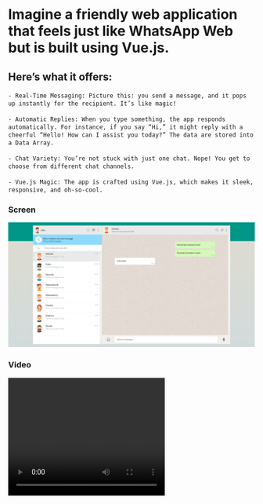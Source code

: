 # Imagine a friendly web application that feels just like WhatsApp Web but is built using Vue.js.

## Here’s what it offers:

```
- Real-Time Messaging: Picture this: you send a message, and it pops up instantly for the recipient. It’s like magic!

- Automatic Replies: When you type something, the app responds automatically. For instance, if you say “Hi,” it might reply with a cheerful “Hello! How can I assist you today?” The data are stored into a Data Array.

- Chat Variety: You’re not stuck with just one chat. Nope! You get to choose from different chat channels.

- Vue.js Magic: The app is crafted using Vue.js, which makes it sleek, responsive, and oh-so-cool.
```

### Screen

![screenshot](/screenshot.png)

### Video

<video width="320" height="240" controls>
  <source src="video.mov" type="video/mp4">
</video>
